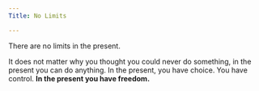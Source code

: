 ```yaml
---
Title: No Limits

---
```


There are no limits in the present. 

It does not matter why you thought you could never do something, in the present you can do anything. In the present, you have choice. You have control. **In the present you have freedom.**


